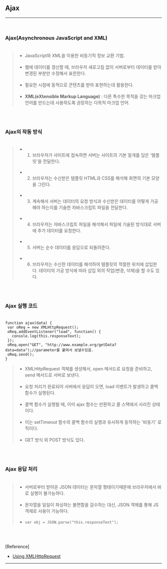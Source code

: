 Ajax
----

---

<br>

### Ajax(Asynchronous JavaScript and XML)<br><br>

> -	JavaScript와 XML을 이용한 비동기적 정보 교환 기법.<br><br>
> -	웹에 데이터를 갱신할 때, 브라우저 새로고침 없이 서버로부터 데이터를 받아 변경된 부분만 수정해서 표한한다.<br><br>
> -	필요한 시점에 동적으로 콘텐츠를 받아 표현하는데 활용한다.<br><br>
> -	**XML(eXtensible Markup Language)** : 다른 특수한 목적을 갖는 마크업 언어를 만드는데 사용하도록 권장하는 다목적 마크업 언어.

<br><br>

### Ajax의 작동 방식<br><br>

> -	1. 브라우저가 사이트에 접속하면 서버는 사이트의 기본 얼개를 담은 '템플릿'을 전달한다.<br><br>
> -	2. 브라우저는 수신받은 템플릿 HTML과 CSS를 해석해 화면의 기본 모양을 그린다.<br><br>
> -	3. 계속해서 서버는 데이터의 요청 방식과 수신받은 데이터를 어떻게 가공해야 하는지를 기술한 자바스크립트 파일을 전달한다.<br><br>
> -	4. 브라우저는 자바스크립트 파일을 해석해서 파일에 기술된 방식대로 서버에 추가 데이터를 요청한다.<br><br>
> -	5. 서버는 순수 데이터를 응답으로 되돌려준다.<br><br>
> -	6. 브라우저는 수신한 데이터를 해석하여 템플릿의 적절한 위치에 삽입한다. 데이터의 가공 방식에 따라 삽입 외의 작업(변경, 삭제)을 할 수도 있다.

<br><br>

### Ajax 실행 코드<br><br>

```
function ajax(data) {
 var oReq = new XMLHttpRequest();
 oReq.addEventListener("load", function() {
   console.log(this.responseText);
 });    
 oReq.open("GET", "http://www.example.org/getData?data=data");//parameter를 붙여서 보낼수있음.
 oReq.send();
}
```

> -	XMLHttpRequest 객체를 생성해서, open 메서드로 요청을 준비하고, send 메서드로 서버로 보낸다.<br><br>
> -	요청 처리가 완료되어 서버에서 응답이 오면, load 이벤트가 발생하고 콜백 함수가 실행된다.<br><br>
> -	콜백 함수가 실행될 때, 이미 ajax 함수는 반환하고 콜 스택에서 사라진 상태이다.<br><br>
> -	이는 setTimeout 함수의 콜백 함수의 실행과 유사하게 동작하는 '비동기' 로직이다.<br><br>
> -	GET 방식 외 POST 방식도 있다.

<br><br>

### Ajax 응답 처리<br><br>

> -	서버로부터 받아온 JSON 데이터는 문자열 형태이기때문에 브라우저에서 바로 실행이 불가능하다.<br><br>
> -	문자열을 일일이 파싱하는 불편함을 감수하는 대신, JSON 객체를 통해 JS 객체로 사용이 가능하다.<br><br>
> -	`var obj = JSON.parse("this.responseText");`

<br><br>

[Reference]

-	[Using XMLHttpRequest](https://developer.mozilla.org/en-US/docs/Web/API/XMLHttpRequest/Using_XMLHttpRequest)

---

